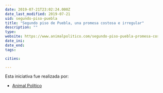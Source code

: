 ```yaml
---
date: 2019-07-21T23:02:24.000Z
date_last_modified: 2019-07-21
uid: segundo-piso-puebla
title: "Segundo piso de Puebla, una promesa costosa e irregular"
description: ""
type: 
website: https://www.animalpolitico.com/segundo-piso-puebla-promesa-costosa-irregular-pena-y-moreno-valle/
date_ini: 
date_end: 
tags:

cities: 

---
```


Esta iniciativa fue realizada por:

- [Animal Político](/i/animal-politico.html)
